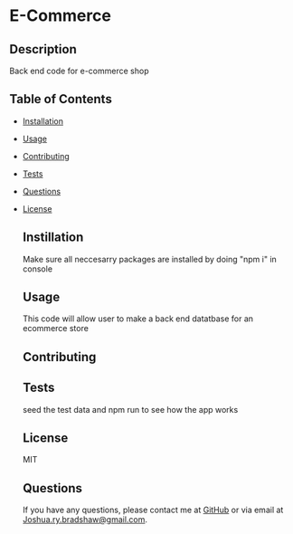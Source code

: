 
# E-Commerce

## Description
  Back end code for e-commerce shop

## Table of Contents
- [Installation](#installation)
- [Usage](#usage)
- [Contributing](#contributing)
- [Tests](#tests)
- [Questions](#questions)
- [License](#license)

  ## Instillation
  Make sure all neccesarry packages are installed by doing "npm i" in console

 
  ## Usage
  This code will allow user to make a back end datatbase for an ecommerce store

  ## Contributing
  

  ## Tests
  seed the test data and npm run to see how the app works 

  ## License
  MIT
  
  ## Questions
  If you have any questions, please contact me at [GitHub](https://github.com/Jbradu2) or via email at Joshua.ry.bradshaw@gmail.com.
  
